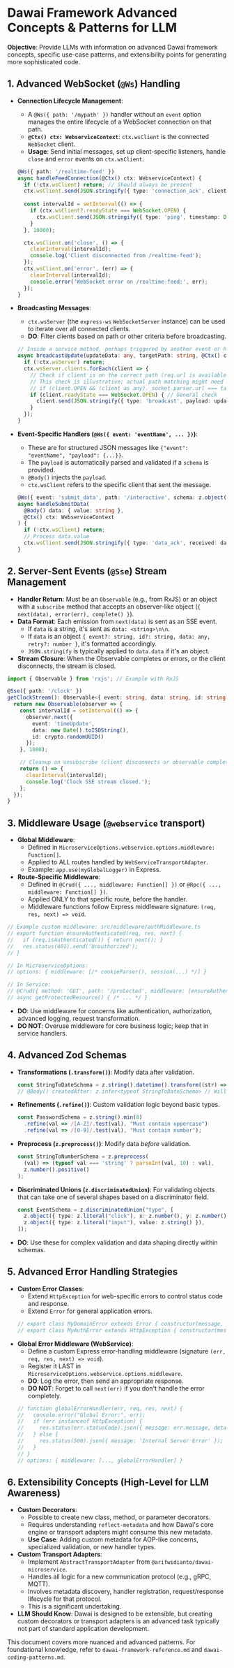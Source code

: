 # Dawai Framework Advanced Concepts & Patterns for LLM

**Objective**: Provide LLMs with information on advanced Dawai framework concepts, specific use-case patterns, and extensibility points for generating more sophisticated code.

## 1. Advanced WebSocket (`@Ws`) Handling

*   **Connection Lifecycle Management**:
    *   A `@Ws({ path: '/mypath' })` handler without an `event` option manages the entire lifecycle of a WebSocket connection on that path.
    *   **`@Ctx() ctx: WebserviceContext`**: `ctx.wsClient` is the connected `WebSocket` client.
    *   **Usage**: Send initial messages, set up client-specific listeners, handle `close` and `error` events on `ctx.wsClient`.
    ```typescript
    @Ws({ path: '/realtime-feed' })
    async handleFeedConnection(@Ctx() ctx: WebserviceContext) {
      if (!ctx.wsClient) return; // Should always be present
      ctx.wsClient.send(JSON.stringify({ type: 'connection_ack', clientId: crypto.randomUUID() }));
      
      const intervalId = setInterval(() => {
        if (ctx.wsClient?.readyState === WebSocket.OPEN) {
          ctx.wsClient.send(JSON.stringify({ type: 'ping', timestamp: Date.now() }));
        }
      }, 10000);

      ctx.wsClient.on('close', () => {
        clearInterval(intervalId);
        console.log('Client disconnected from /realtime-feed');
      });
      ctx.wsClient.on('error', (err) => {
        clearInterval(intervalId);
        console.error('WebSocket error on /realtime-feed:', err);
      });
    }
    ```

*   **Broadcasting Messages**:
    *   `ctx.wsServer` (the `express-ws` `WebSocketServer` instance) can be used to iterate over all connected clients.
    *   **DO**: Filter clients based on path or other criteria before broadcasting.
    ```typescript
    // Inside a service method, perhaps triggered by another event or handler
    async broadcastUpdate(updateData: any, targetPath: string, @Ctx() ctx: WebserviceContext) {
      if (!ctx.wsServer) return;
      ctx.wsServer.clients.forEach(client => {
        // Check if client is on the correct path (req.url is available on client._socket for express-ws)
        // This check is illustrative; actual path matching might need more robust logic
        // if (client.OPEN && (client as any)._socket.parser.url === targetPath) {
        if (client.readyState === WebSocket.OPEN) { // General check
          client.send(JSON.stringify({ type: 'broadcast', payload: updateData }));
        }
      });
    }
    ```

*   **Event-Specific Handlers (`@Ws({ event: 'eventName', ... })`)**:
    *   These are for structured JSON messages like `{"event": "eventName", "payload": {...}}`.
    *   The `payload` is automatically parsed and validated if a `schema` is provided.
    *   `@Body()` injects the `payload`.
    *   `ctx.wsClient` refers to the specific client that sent the message.
    ```typescript
    @Ws({ event: 'submit_data', path: '/interactive', schema: z.object({ value: z.string() }) })
    async handleSubmitData(
      @Body() data: { value: string },
      @Ctx() ctx: WebserviceContext
    ) {
      if (!ctx.wsClient) return;
      // Process data.value
      ctx.wsClient.send(JSON.stringify({ type: 'data_ack', received: data.value }));
    }
    ```

## 2. Server-Sent Events (`@Sse`) Stream Management

*   **Handler Return**: Must be an `Observable` (e.g., from RxJS) or an object with a `subscribe` method that accepts an observer-like object (`{ next(data), error(err), complete() }`).
*   **Data Format**: Each emission from `next(data)` is sent as an SSE event.
    *   If `data` is a string, it's sent as `data: <string>\n\n`.
    *   If `data` is an object `{ event?: string, id?: string, data: any, retry?: number }`, it's formatted accordingly.
    *   `JSON.stringify` is typically applied to `data.data` if it's an object.
*   **Stream Closure**: When the Observable completes or errors, or the client disconnects, the stream is closed.
```typescript
import { Observable } from 'rxjs'; // Example with RxJS

@Sse({ path: '/clock' })
getClockStream(): Observable<{ event: string, data: string, id: string }> {
  return new Observable(observer => {
    const intervalId = setInterval(() => {
      observer.next({
        event: 'timeUpdate',
        data: new Date().toISOString(),
        id: crypto.randomUUID()
      });
    }, 1000);

    // Cleanup on unsubscribe (client disconnects or observable completes/errors)
    return () => {
      clearInterval(intervalId);
      console.log('Clock SSE stream closed.');
    };
  });
}
```

## 3. Middleware Usage (`@webservice` transport)

*   **Global Middleware**:
    *   Defined in `MicroserviceOptions.webservice.options.middleware: Function[]`.
    *   Applied to ALL routes handled by `WebServiceTransportAdapter`.
    *   Example: `app.use(myGlobalLogger)` in Express.
*   **Route-Specific Middleware**:
    *   Defined in `@Crud({ ..., middleware: Function[] })` or `@Rpc({ ..., middleware: Function[] })`.
    *   Applied ONLY to that specific route, before the handler.
    *   Middleware functions follow Express middleware signature: `(req, res, next) => void`.
```typescript
// Example custom middleware: src/middleware/authMiddleware.ts
// export function ensureAuthenticated(req, res, next) {
//   if (req.isAuthenticated()) { return next(); }
//   res.status(401).send('Unauthorized');
// }

// In MicroserviceOptions:
// options: { middleware: [/* cookieParser(), session(...) */] }

// In Service:
// @Crud({ method: 'GET', path: '/protected', middleware: [ensureAuthenticated] })
// async getProtectedResource() { /* ... */ }
```
*   **DO**: Use middleware for concerns like authentication, authorization, advanced logging, request transformation.
*   **DO NOT**: Overuse middleware for core business logic; keep that in service handlers.

## 4. Advanced Zod Schemas

*   **Transformations (`.transform()`)**: Modify data after validation.
    ```typescript
    const StringToDateSchema = z.string().datetime().transform((str) => new Date(str));
    // @Body() createdAfter: z.infer<typeof StringToDateSchema> // Will be a Date object
    ```
*   **Refinements (`.refine()`)**: Custom validation logic beyond basic types.
    ```typescript
    const PasswordSchema = z.string().min(8)
      .refine(val => /[A-Z]/.test(val), "Must contain uppercase")
      .refine(val => /[0-9]/.test(val), "Must contain number");
    ```
*   **Preprocess (`z.preprocess()`)**: Modify data *before* validation.
    ```typescript
    const StringToNumberSchema = z.preprocess(
      (val) => (typeof val === 'string' ? parseInt(val, 10) : val),
      z.number().positive()
    );
    ```
*   **Discriminated Unions (`z.discriminatedUnion`)**: For validating objects that can take one of several shapes based on a discriminator field.
    ```typescript
    const EventSchema = z.discriminatedUnion("type", [
      z.object({ type: z.literal("click"), x: z.number(), y: z.number() }),
      z.object({ type: z.literal("input"), value: z.string() }),
    ]);
    ```
*   **DO**: Use these for complex validation and data shaping directly within schemas.

## 5. Advanced Error Handling Strategies

*   **Custom Error Classes**:
    *   Extend `HttpException` for web-specific errors to control status code and response.
    *   Extend `Error` for general application errors.
    ```typescript
    // export class MyDomainError extends Error { constructor(message, public readonly code) { super(message); } }
    // export class MyAuthError extends HttpException { constructor(message = 'Authentication Failed') { super(401, message); } }
    ```
*   **Global Error Middleware (WebService)**:
    *   Define a custom Express error-handling middleware (signature `(err, req, res, next) => void`).
    *   Register it LAST in `MicroserviceOptions.webservice.options.middleware`.
    *   **DO**: Log the error, then send an appropriate response.
    *   **DO NOT**: Forget to call `next(err)` if you don't handle the error completely.
    ```typescript
    // function globalErrorHandler(err, req, res, next) {
    //   console.error("Global Error:", err);
    //   if (err instanceof HttpException) {
    //     res.status(err.statusCode).json({ message: err.message, details: err.details });
    //   } else {
    //     res.status(500).json({ message: 'Internal Server Error' });
    //   }
    // }
    // options: { middleware: [..., globalErrorHandler] }
    ```

## 6. Extensibility Concepts (High-Level for LLM Awareness)

*   **Custom Decorators**:
    *   Possible to create new class, method, or parameter decorators.
    *   Requires understanding `reflect-metadata` and how Dawai's core engine or transport adapters might consume this new metadata.
    *   **Use Case**: Adding custom metadata for AOP-like concerns, specialized validation, or new handler types.
*   **Custom Transport Adapters**:
    *   Implement `AbstractTransportAdapter` from `@arifwidianto/dawai-microservice`.
    *   Handles all logic for a new communication protocol (e.g., gRPC, MQTT).
    *   Involves metadata discovery, handler registration, request/response lifecycle for that protocol.
    *   This is a significant undertaking.
*   **LLM Should Know**: Dawai is designed to be extensible, but creating custom decorators or transport adapters is an advanced task typically not part of standard application development.

This document covers more nuanced and advanced patterns. For foundational knowledge, refer to `dawai-framework-reference.md` and `dawai-coding-patterns.md`.
